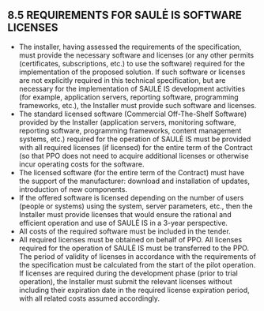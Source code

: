 ## 8.5	REQUIREMENTS FOR SAULĖ IS SOFTWARE LICENSES


<ul>
<li>The installer, having assessed the requirements of the specification, must provide the necessary software and licenses (or any other permits (certificates, subscriptions, etc.) to use the software) required for the implementation of the proposed solution. If such software or licenses are not explicitly required in this technical specification, but are necessary for the implementation of SAULĖ IS development activities (for example, application servers, reporting software, programming frameworks, etc.), the Installer must provide such software and licenses.</li>
<li>The standard licensed software (Commercial Off-The-Shelf Software) provided by the Installer (application servers, monitoring software, reporting software, programming frameworks, content management systems, etc.) required for the operation of SAULĖ IS must be provided with all required licenses (if licensed) for the entire term of the Contract (so that PPO does not need to acquire additional licenses or otherwise incur operating costs for the software.</li>
<li>The licensed software (for the entire term of the Contract) must have the support of the manufacturer: download and installation of updates, introduction of new components.</li>
<li>If the offered software is licensed depending on the number of users (people or systems) using the system, server parameters, etc., then the Installer must provide licenses that would ensure the rational and efficient operation and use of SAULĖ IS in a 3-year perspective.</li>
<li>All costs of the required software must be included in the tender.</li>
<li>All required licenses must be obtained on behalf of PPO. All licenses required for the operation of SAULĖ IS must be transferred to the PPO. The period of validity of licenses in accordance with the requirements of the specification must be calculated from the start of the pilot operation. If licenses are required during the development phase (prior to trial operation), the Installer must submit the relevant licenses without including their expiration date in the required license expiration period, with all related costs assumed accordingly.</li>
</ul>
